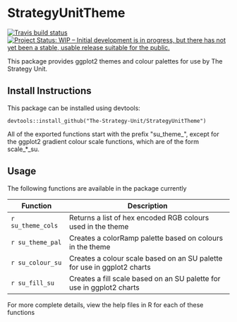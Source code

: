 # StrategyUnitTheme

<!-- badges: start -->

[![Travis build
status](https://api.travis-ci.org/The-Strategy-Unit/StrategyUnitTheme.svg?branch=master)](https://travis-ci.org/The-Strategy-Unit/StrategyUnitTheme)
[![Project Status: WIP – Initial development is in progress, but there has not yet been a stable, usable release suitable for the public.](https://www.repostatus.org/badges/latest/wip.svg)](https://www.repostatus.org/#wip)
<!-- badges: end -->

This package provides ggplot2 themes and colour palettes for use by The Strategy Unit.

## Install Instructions

This package can be installed using devtools:

```{r}
devtools::install_github("The-Strategy-Unit/StrategyUnitTheme")
```

All of the exported functions start with the prefix "su_theme_", except for the ggplot2 gradient colour scale functions,
which are of the form scale_*_su.

## Usage

The following functions are available in the package currently

| Function | Description |
|---|---|
| `r su_theme_cols` | Returns a list of hex encoded RGB colours used in the theme             |
| `r su_theme_pal`  | Creates a colorRamp palette based on colours in the theme               |
| `r su_colour_su`  | Creates a colour scale based on an SU palette for use in ggplot2 charts |
| `r su_fill_su`    | Creates a fill scale based on an SU palette for use in ggplot2 charts   |

For more complete details, view the help files in R for each of these functions
